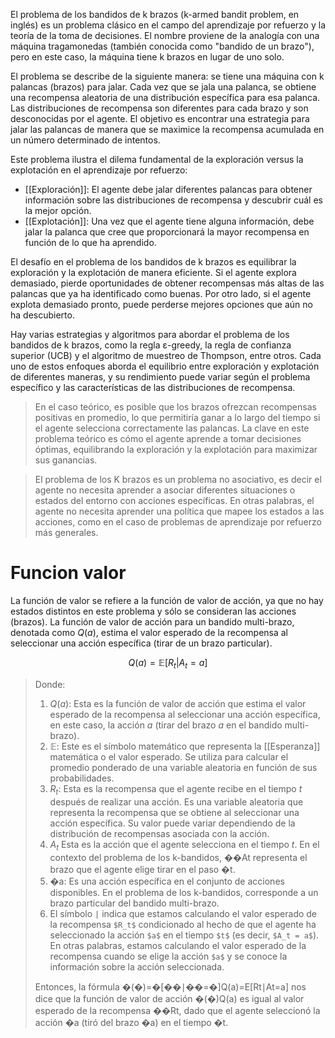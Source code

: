 El problema de los bandidos de k brazos (k-armed bandit problem, en inglés) es un problema clásico en el campo del aprendizaje por refuerzo y la teoría de la toma de decisiones. El nombre proviene de la analogía con una máquina tragamonedas (también conocida como "bandido de un brazo"), pero en este caso, la máquina tiene k brazos en lugar de uno solo.

El problema se describe de la siguiente manera: se tiene una máquina con k palancas (brazos) para jalar. Cada vez que se jala una palanca, se obtiene una recompensa aleatoria de una distribución específica para esa palanca. Las distribuciones de recompensa son diferentes para cada brazo y son desconocidas por el agente. El objetivo es encontrar una estrategia para jalar las palancas de manera que se maximice la recompensa acumulada en un número determinado de intentos.

Este problema ilustra el dilema fundamental de la exploración versus la explotación en el aprendizaje por refuerzo:

-   [[Exploración]]: El agente debe jalar diferentes palancas para obtener información sobre las distribuciones de recompensa y descubrir cuál es la mejor opción.
-   [[Explotación]]: Una vez que el agente tiene alguna información, debe jalar la palanca que cree que proporcionará la mayor recompensa en función de lo que ha aprendido.

El desafío en el problema de los bandidos de k brazos es equilibrar la exploración y la explotación de manera eficiente. Si el agente explora demasiado, pierde oportunidades de obtener recompensas más altas de las palancas que ya ha identificado como buenas. Por otro lado, si el agente explota demasiado pronto, puede perderse mejores opciones que aún no ha descubierto.

Hay varias estrategias y algoritmos para abordar el problema de los bandidos de k brazos, como la regla ε-greedy, la regla de confianza superior (UCB) y el algoritmo de muestreo de Thompson, entre otros. Cada uno de estos enfoques aborda el equilibrio entre exploración y explotación de diferentes maneras, y su rendimiento puede variar según el problema específico y las características de las distribuciones de recompensa.

> En el caso teórico, es posible que los brazos ofrezcan recompensas positivas en promedio, lo que permitiría ganar a lo largo del tiempo si el agente selecciona correctamente las palancas. La clave en este problema teórico es cómo el agente aprende a tomar decisiones óptimas, equilibrando la exploración y la explotación para maximizar sus ganancias.

> El problema de los K brazos es un problema no asociativo, es decir el agente no necesita aprender a asociar diferentes situaciones o estados del entorno con acciones específicas. En otras palabras, el agente no necesita aprender una política que mapee los estados a las acciones, como en el caso de problemas de aprendizaje por refuerzo más generales.


# Funcion valor

La función de valor se refiere a la función de valor de acción, ya que no hay estados distintos en este problema y sólo se consideran las acciones (brazos). La función de valor de acción para un bandido multi-brazo, denotada como $Q(a)$, estima el valor esperado de la recompensa al seleccionar una acción específica (tirar de un brazo particular).

$$
Q(a) = \mathbb{E}[R_t | A_t = a]
$$
> Donde:
> 1.  $Q(a)$: Esta es la función de valor de acción que estima el valor esperado de la recompensa al seleccionar una acción específica, en este caso, la acción $a$ (tirar del brazo $a$ en el bandido multi-brazo).
> 2. $\mathbb{E}$: Este es el símbolo matemático que representa la [[Esperanza]] matemática o el valor esperado. Se utiliza para calcular el promedio ponderado de una variable aleatoria en función de sus probabilidades.
> 3. $R_t$​: Esta es la recompensa que el agente recibe en el tiempo $t$ después de realizar una acción. Es una variable aleatoria que representa la recompensa que se obtiene al seleccionar una acción específica. Su valor puede variar dependiendo de la distribución de recompensas asociada con la acción.
> 4. $A_t$ Esta es la acción que el agente selecciona en el tiempo $t$. En el contexto del problema de los k-bandidos, ��At​ representa el brazo que el agente elige tirar en el paso �t.
> 5. �a: Es una acción específica en el conjunto de acciones disponibles. En el problema de los k-bandidos, corresponde a un brazo particular del bandido multi-brazo.
> 6. El símbolo `|` indica que estamos calculando el valor esperado de la recompensa `$R_t$` condicionado al hecho de que el agente ha seleccionado la acción `$a$` en el tiempo `$t$` (es decir, `$A_t = a$`). En otras palabras, estamos calculando el valor esperado de la recompensa cuando se elige la acción `$a$` y se conoce la información sobre la acción seleccionada.
> 
> Entonces, la fórmula �(�)=�[��∣��=�]Q(a)=E[Rt​∣At​=a] nos dice que la función de valor de acción �(�)Q(a) es igual al valor esperado de la recompensa ��Rt​, dado que el agente seleccionó la acción �a (tiró del brazo �a) en el tiempo �t.
